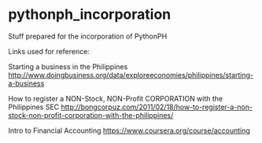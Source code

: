 pythonph_incorporation
======================

Stuff prepared for the incorporation of PythonPH

Links used for reference:

Starting a business in the Philippines
http://www.doingbusiness.org/data/exploreeconomies/philippines/starting-a-business

How to register a NON-Stock, NON-Profit CORPORATION with the Philippines SEC
http://bongcorpuz.com/2011/02/18/how-to-register-a-non-stock-non-profit-corporation-with-the-philippines/

Intro to Financial Accounting
https://www.coursera.org/course/accounting
 
